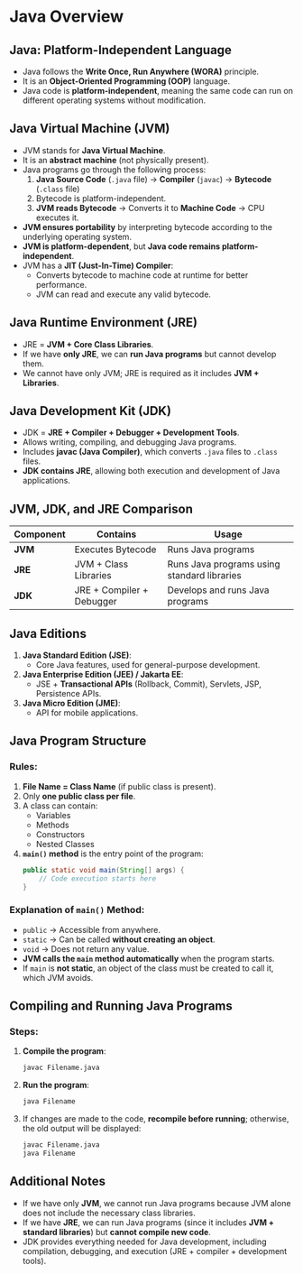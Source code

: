 # Java Overview

## Java: Platform-Independent Language
- Java follows the **Write Once, Run Anywhere (WORA)** principle.
- It is an **Object-Oriented Programming (OOP)** language.
- Java code is **platform-independent**, meaning the same code can run on different operating systems without modification.

## Java Virtual Machine (JVM)
- JVM stands for **Java Virtual Machine**.
- It is an **abstract machine** (not physically present).
- Java programs go through the following process:
  1. **Java Source Code** (`.java` file) → **Compiler** (`javac`) → **Bytecode** (`.class` file)
  2. Bytecode is platform-independent.
  3. **JVM reads Bytecode** → Converts it to **Machine Code** → CPU executes it.
- **JVM ensures portability** by interpreting bytecode according to the underlying operating system.
- **JVM is platform-dependent**, but **Java code remains platform-independent**.
- JVM has a **JIT (Just-In-Time) Compiler**:
  - Converts bytecode to machine code at runtime for better performance.
  - JVM can read and execute any valid bytecode.

## Java Runtime Environment (JRE)
- JRE = **JVM + Core Class Libraries**.
- If we have **only JRE**, we can **run Java programs** but cannot develop them.
- We cannot have only JVM; JRE is required as it includes **JVM + Libraries**.

## Java Development Kit (JDK)
- JDK = **JRE + Compiler + Debugger + Development Tools**.
- Allows writing, compiling, and debugging Java programs.
- Includes **javac (Java Compiler)**, which converts `.java` files to `.class` files.
- **JDK contains JRE**, allowing both execution and development of Java applications.

## JVM, JDK, and JRE Comparison
| Component | Contains | Usage |
|-----------|---------|-------|
| **JVM**  | Executes Bytecode | Runs Java programs |
| **JRE**  | JVM + Class Libraries | Runs Java programs using standard libraries |
| **JDK**  | JRE + Compiler + Debugger | Develops and runs Java programs |

## Java Editions
1. **Java Standard Edition (JSE)**:
   - Core Java features, used for general-purpose development.
2. **Java Enterprise Edition (JEE) / Jakarta EE**:
   - JSE + **Transactional APIs** (Rollback, Commit), Servlets, JSP, Persistence APIs.
3. **Java Micro Edition (JME)**:
   - API for mobile applications.

## Java Program Structure
### Rules:
1. **File Name = Class Name** (if public class is present).
2. Only **one public class per file**.
3. A class can contain:
   - Variables
   - Methods
   - Constructors
   - Nested Classes
4. **`main()` method** is the entry point of the program:
   ```java
   public static void main(String[] args) {
       // Code execution starts here
   }
   ```

### Explanation of `main()` Method:
- `public` → Accessible from anywhere.
- `static` → Can be called **without creating an object**.
- `void` → Does not return any value.
- **JVM calls the `main` method automatically** when the program starts.
- If `main` is **not static**, an object of the class must be created to call it, which JVM avoids.

## Compiling and Running Java Programs
### Steps:
1. **Compile the program**:
   ```sh
   javac Filename.java
   ```
2. **Run the program**:
   ```sh
   java Filename
   ```
3. If changes are made to the code, **recompile before running**; otherwise, the old output will be displayed:
   ```sh
   javac Filename.java
   java Filename
   ```

## Additional Notes
- If we have only **JVM**, we cannot run Java programs because JVM alone does not include the necessary class libraries.
- If we have **JRE**, we can run Java programs (since it includes **JVM + standard libraries**) but **cannot compile new code**.
- JDK provides everything needed for Java development, including compilation, debugging, and execution (JRE + compiler + development tools).

